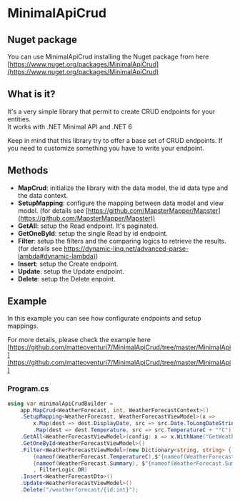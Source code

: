 # MinimalApiCrud

## Nuget package

You can use MinimalApiCrud installing the Nuget package from here [https://www.nuget.org/packages/MinimalApiCrud](https://www.nuget.org/packages/MinimalApiCrud)

## What is it?

It's a very simple library that permit to create CRUD endpoints for your entities.  
It works with .NET Minimal API and .NET 6

Keep in mind that this library try to offer a base set of CRUD endpoints. If you need to customize something you have to write your endpoint.

## Methods

*   **MapCrud**: initialize the library with the data model, the id data type and the data context.
*   **SetupMapping**: configure the mapping between data model and view model. (for details see [https://github.com/MapsterMapper/Mapster](https://github.com/MapsterMapper/Mapster))
*   **GetAll**: setup the Read endpoint. It's paginated.
*   **GetOneById**: setup the single Read by id endpoint.
*   **Filter**: setup the filters and the comparing logics to retrieve the results. (for details see [https://dynamic-linq.net/advanced-parse-lambda#dynamic-lambda)](https://dynamic-linq.net/advanced-parse-lambda#dynamic-lambda))
*   **Insert**: setup the Create endpoint.
*   **Update**: setup the Update endpoint.
*   **Delete**: setup the Delete enpoint.

## Example

In this example you can see how configurate endpoints and setup mappings.

For more details, please check the example here [https://github.com/matteoventuri7/MinimalApiCrud/tree/master/MinimalApi](https://github.com/matteoventuri7/MinimalApiCrud/tree/master/MinimalApi)

### Program.cs

```c#
using var minimalApiCrudBuilder =
    app.MapCrud<WeatherForecast, int, WeatherForecastContext>()
    .SetupMapping<WeatherForecast, WeatherForecastViewModel>(x =>
        x.Map(dest => dest.DisplayDate, src => src.Date.ToLongDateString())
        .Map(dest => dest.Temperature, src => src.TemperatureC + "°C"))
    .GetAll<WeatherForecastViewModel>(config: x => x.WithName("GetWeatherForecast"))
    .GetOneById<WeatherForecastViewModel>()
    .Filter<WeatherForecastViewModel>(new Dictionary<string, string> {
        {nameof(WeatherForecast.TemperatureC),$"{nameof(WeatherForecast.TemperatureC)} == @0" }, 
        {nameof(WeatherForecast.Summary), $"{nameof(WeatherForecast.Summary)} == @0" } }
        , FilterLogic.OR)
    .Insert<WeatherForecastDto>()
    .Update<WeatherForecastViewModel>()
    .Delete("/weatherforecast/{id:int}");
```
